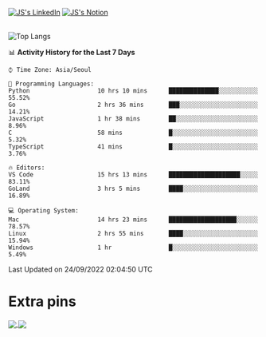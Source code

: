 
[![JS's LinkedIn](https://img.shields.io/badge/LinkedIn-blue?style=for-the-badge&logo=linkedin)](https://www.linkedin.com/in/jaeseung-lee-5a2a32139/) 
[![JS's Notion](https://img.shields.io/badge/Notion-black?style=for-the-badge&logo=notion)](https://bit.ly/ljswiki1) <br><br>
<!-- ![JS's GitHub stats](https://github-readme-stats-lemon-five.vercel.app/api?username=tkxkd0159&hide=contribs,prs,stars,issues&show_icons=true&theme=react&include_all_commits=true)   -->
![Top Langs](https://github-readme-stats-lemon-five.vercel.app/api/top-langs/?username=tkxkd0159&layout=compact&hide=jupyter%20notebook,scss,html,css&langs_count=10)  


<!--START_SECTION:waka-->
📊 **Activity History for the Last 7 Days** 

```text
⌚︎ Time Zone: Asia/Seoul

💬 Programming Languages: 
Python                   10 hrs 10 mins      ██████████████░░░░░░░░░░░   55.52% 
Go                       2 hrs 36 mins       ███░░░░░░░░░░░░░░░░░░░░░░   14.21% 
JavaScript               1 hr 38 mins        ██░░░░░░░░░░░░░░░░░░░░░░░   8.96% 
C                        58 mins             █░░░░░░░░░░░░░░░░░░░░░░░░   5.32% 
TypeScript               41 mins             █░░░░░░░░░░░░░░░░░░░░░░░░   3.76%

🔥 Editors: 
VS Code                  15 hrs 13 mins      ████████████████████░░░░░   83.11% 
GoLand                   3 hrs 5 mins        ████░░░░░░░░░░░░░░░░░░░░░   16.89%

💻 Operating System: 
Mac                      14 hrs 23 mins      ███████████████████░░░░░░   78.57% 
Linux                    2 hrs 55 mins       ████░░░░░░░░░░░░░░░░░░░░░   15.94% 
Windows                  1 hr                █░░░░░░░░░░░░░░░░░░░░░░░░   5.49%

```


 Last Updated on 24/09/2022 02:04:50 UTC
<!--END_SECTION:waka-->

# Extra pins
<a href="https://github.com/tkxkd0159/tkxkd0159.github.io">
  <img align="center" src="https://github-readme-stats-lemon-five.vercel.app/api/pin/?username=tkxkd0159&repo=nft-card-game&theme=react" />
</a>
<a href="https://github.com/tkxkd0159/dsalgo">
  <img align="center" src="https://github-readme-stats-lemon-five.vercel.app/api/pin/?username=tkxkd0159&repo=dsalgo&theme=react" />
</a>

<!---
- 🔭 I’m currently working on ...
- 🌱 I’m currently learning blockchain and distributed network
- 👯 I’m looking to collaborate on ...
- 🤔 I’m looking for help with ...
- 💬 Ask me about ...
- 📫 How to reach me: ...
- 😄 Pronouns: ...
- ⚡ Fun fact: ...
-->
